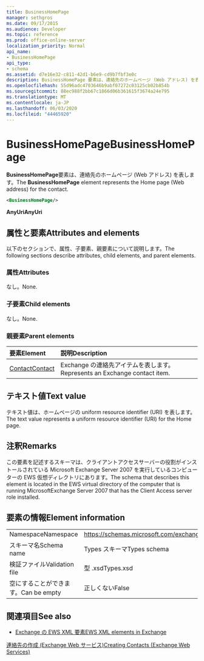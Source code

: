 ```yaml
---
title: BusinessHomePage
manager: sethgros
ms.date: 09/17/2015
ms.audience: Developer
ms.topic: reference
ms.prod: office-online-server
localization_priority: Normal
api_name:
- BusinessHomePage
api_type:
- schema
ms.assetid: d7e16e32-c811-42d1-b6e9-cd9b7fbf3e0c
description: BusinessHomePage 要素は、連絡先のホームページ (Web アドレス) を表します。
ms.openlocfilehash: 55d96adc4703646b9abf07272c03125cb02b854b
ms.sourcegitcommit: 88ec988f2bb67c1866d06b361615f3674a24e795
ms.translationtype: MT
ms.contentlocale: ja-JP
ms.lasthandoff: 06/03/2020
ms.locfileid: "44465920"
---
```

# <a name="businesshomepage"></a><span data-ttu-id="7f6ee-103">BusinessHomePage</span><span class="sxs-lookup"><span data-stu-id="7f6ee-103">BusinessHomePage</span></span>

<span data-ttu-id="7f6ee-104">**BusinessHomePage**要素は、連絡先のホームページ (Web アドレス) を表します。</span><span class="sxs-lookup"><span data-stu-id="7f6ee-104">The **BusinessHomePage** element represents the Home page (Web address) for the contact.</span></span> 
  
```xml
<BusinessHomePage/>
```

 <span data-ttu-id="7f6ee-105">**AnyUri**</span><span class="sxs-lookup"><span data-stu-id="7f6ee-105">**AnyUri**</span></span>
## <a name="attributes-and-elements"></a><span data-ttu-id="7f6ee-106">属性と要素</span><span class="sxs-lookup"><span data-stu-id="7f6ee-106">Attributes and elements</span></span>

<span data-ttu-id="7f6ee-107">以下のセクションで、属性、子要素、親要素について説明します。</span><span class="sxs-lookup"><span data-stu-id="7f6ee-107">The following sections describe attributes, child elements, and parent elements.</span></span>
  
### <a name="attributes"></a><span data-ttu-id="7f6ee-108">属性</span><span class="sxs-lookup"><span data-stu-id="7f6ee-108">Attributes</span></span>

<span data-ttu-id="7f6ee-109">なし。</span><span class="sxs-lookup"><span data-stu-id="7f6ee-109">None.</span></span>
  
### <a name="child-elements"></a><span data-ttu-id="7f6ee-110">子要素</span><span class="sxs-lookup"><span data-stu-id="7f6ee-110">Child elements</span></span>

<span data-ttu-id="7f6ee-111">なし。</span><span class="sxs-lookup"><span data-stu-id="7f6ee-111">None.</span></span>
  
### <a name="parent-elements"></a><span data-ttu-id="7f6ee-112">親要素</span><span class="sxs-lookup"><span data-stu-id="7f6ee-112">Parent elements</span></span>

|<span data-ttu-id="7f6ee-113">**要素**</span><span class="sxs-lookup"><span data-stu-id="7f6ee-113">**Element**</span></span>|<span data-ttu-id="7f6ee-114">**説明**</span><span class="sxs-lookup"><span data-stu-id="7f6ee-114">**Description**</span></span>|
|:-----|:-----|
|[<span data-ttu-id="7f6ee-115">Contact</span><span class="sxs-lookup"><span data-stu-id="7f6ee-115">Contact</span></span>](contact.md) <br/> |<span data-ttu-id="7f6ee-116">Exchange の連絡先アイテムを表します。</span><span class="sxs-lookup"><span data-stu-id="7f6ee-116">Represents an Exchange contact item.</span></span>  <br/> |
   
## <a name="text-value"></a><span data-ttu-id="7f6ee-117">テキスト値</span><span class="sxs-lookup"><span data-stu-id="7f6ee-117">Text value</span></span>

<span data-ttu-id="7f6ee-118">テキスト値は、ホームページの uniform resource identifier (URI) を表します。</span><span class="sxs-lookup"><span data-stu-id="7f6ee-118">The text value represents a uniform resource identifier (URI) for the Home page.</span></span>
  
## <a name="remarks"></a><span data-ttu-id="7f6ee-119">注釈</span><span class="sxs-lookup"><span data-stu-id="7f6ee-119">Remarks</span></span>

<span data-ttu-id="7f6ee-120">この要素を記述するスキーマは、クライアントアクセスサーバーの役割がインストールされている Microsoft Exchange Server 2007 を実行しているコンピューターの EWS 仮想ディレクトリにあります。</span><span class="sxs-lookup"><span data-stu-id="7f6ee-120">The schema that describes this element is located in the EWS virtual directory of the computer that is running MicrosoftExchange Server 2007 that has the Client Access server role installed.</span></span>
  
## <a name="element-information"></a><span data-ttu-id="7f6ee-121">要素の情報</span><span class="sxs-lookup"><span data-stu-id="7f6ee-121">Element information</span></span>

|||
|:-----|:-----|
|<span data-ttu-id="7f6ee-122">Namespace</span><span class="sxs-lookup"><span data-stu-id="7f6ee-122">Namespace</span></span>  <br/> |https://schemas.microsoft.com/exchange/services/2006/types  <br/> |
|<span data-ttu-id="7f6ee-123">スキーマ名</span><span class="sxs-lookup"><span data-stu-id="7f6ee-123">Schema name</span></span>  <br/> |<span data-ttu-id="7f6ee-124">Types スキーマ</span><span class="sxs-lookup"><span data-stu-id="7f6ee-124">Types schema</span></span>  <br/> |
|<span data-ttu-id="7f6ee-125">検証ファイル</span><span class="sxs-lookup"><span data-stu-id="7f6ee-125">Validation file</span></span>  <br/> |<span data-ttu-id="7f6ee-126">型 .xsd</span><span class="sxs-lookup"><span data-stu-id="7f6ee-126">Types.xsd</span></span>  <br/> |
|<span data-ttu-id="7f6ee-127">空にすることができます。</span><span class="sxs-lookup"><span data-stu-id="7f6ee-127">Can be empty</span></span>  <br/> |<span data-ttu-id="7f6ee-128">正しくない</span><span class="sxs-lookup"><span data-stu-id="7f6ee-128">False</span></span>  <br/> |
   
## <a name="see-also"></a><span data-ttu-id="7f6ee-129">関連項目</span><span class="sxs-lookup"><span data-stu-id="7f6ee-129">See also</span></span>



- [<span data-ttu-id="7f6ee-130">Exchange の EWS XML 要素</span><span class="sxs-lookup"><span data-stu-id="7f6ee-130">EWS XML elements in Exchange</span></span>](ews-xml-elements-in-exchange.md)


[<span data-ttu-id="7f6ee-131">連絡先の作成 (Exchange Web サービス)</span><span class="sxs-lookup"><span data-stu-id="7f6ee-131">Creating Contacts (Exchange Web Services)</span></span>](https://msdn.microsoft.com/library/4845917e-70d1-481c-bbd7-011ec6571789%28Office.15%29.aspx)

